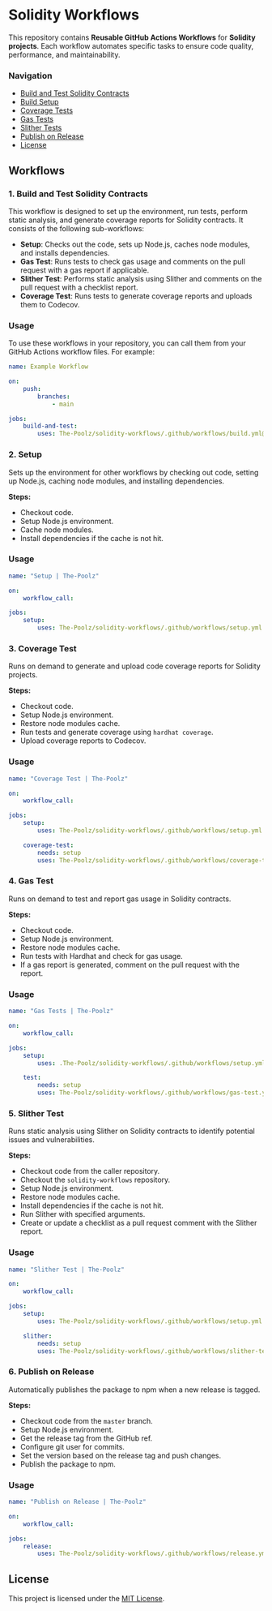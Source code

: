 # Solidity Workflows

This repository contains **Reusable GitHub Actions Workflows** for **Solidity projects**. Each workflow automates specific tasks to ensure code quality, performance, and maintainability.

### Navigation

-   [Build and Test Solidity Contracts](#1-build-and-test-solidity-contracts)
-   [Build Setup](#2-setup)
-   [Coverage Tests](#3-coverage-test)
-   [Gas Tests](#4-gas-test)
-   [Slither Tests](#5-slither-test)
-   [Publish on Release](#6-publish-on-release)
-   [License](#license)

## Workflows

### 1. Build and Test Solidity Contracts

This workflow is designed to set up the environment, run tests, perform static analysis, and generate coverage reports for Solidity contracts. It consists of the following sub-workflows:

-   **Setup**: Checks out the code, sets up Node.js, caches node modules, and installs dependencies.
-   **Gas Test**: Runs tests to check gas usage and comments on the pull request with a gas report if applicable.
-   **Slither Test**: Performs static analysis using Slither and comments on the pull request with a checklist report.
-   **Coverage Test**: Runs tests to generate coverage reports and uploads them to Codecov.

### Usage

To use these workflows in your repository, you can call them from your GitHub Actions workflow files. For example:

```yaml
name: Example Workflow

on:
    push:
        branches:
            - main

jobs:
    build-and-test:
        uses: The-Poolz/solidity-workflows/.github/workflows/build.yml@master
```

### 2. Setup

Sets up the environment for other workflows by checking out code, setting up Node.js, caching node modules, and installing dependencies.

**Steps:**

-   Checkout code.
-   Setup Node.js environment.
-   Cache node modules.
-   Install dependencies if the cache is not hit.

### Usage

```yaml
name: "Setup | The-Poolz"

on:
    workflow_call:

jobs:
    setup:
        uses: The-Poolz/solidity-workflows/.github/workflows/setup.yml
```

### 3. Coverage Test

Runs on demand to generate and upload code coverage reports for Solidity projects.

**Steps:**

-   Checkout code.
-   Setup Node.js environment.
-   Restore node modules cache.
-   Run tests and generate coverage using `hardhat coverage`.
-   Upload coverage reports to Codecov.

### Usage

```yaml
name: "Coverage Test | The-Poolz"

on:
    workflow_call:

jobs:
    setup:
        uses: The-Poolz/solidity-workflows/.github/workflows/setup.yml

    coverage-test:
        needs: setup
        uses: The-Poolz/solidity-workflows/.github/workflows/coverage-test.yml
```

### 4. Gas Test

Runs on demand to test and report gas usage in Solidity contracts.

**Steps:**

-   Checkout code.
-   Setup Node.js environment.
-   Restore node modules cache.
-   Run tests with Hardhat and check for gas usage.
-   If a gas report is generated, comment on the pull request with the report.

### Usage

```yaml
name: "Gas Tests | The-Poolz"

on:
    workflow_call:

jobs:
    setup:
        uses: .The-Poolz/solidity-workflows/.github/workflows/setup.yml

    test:
        needs: setup
        uses: The-Poolz/solidity-workflows/.github/workflows/gas-test.yml
```

### 5. Slither Test

Runs static analysis using Slither on Solidity contracts to identify potential issues and vulnerabilities.

**Steps:**

-   Checkout code from the caller repository.
-   Checkout the `solidity-workflows` repository.
-   Setup Node.js environment.
-   Restore node modules cache.
-   Install dependencies if the cache is not hit.
-   Run Slither with specified arguments.
-   Create or update a checklist as a pull request comment with the Slither report.

### Usage

```yaml
name: "Slither Test | The-Poolz"

on:
    workflow_call:

jobs:
    setup:
        uses: The-Poolz/solidity-workflows/.github/workflows/setup.yml

    slither:
        needs: setup
        uses: The-Poolz/solidity-workflows/.github/workflows/slither-test.yml
```

### 6. Publish on Release

Automatically publishes the package to npm when a new release is tagged.

**Steps:**

-   Checkout code from the `master` branch.
-   Setup Node.js environment.
-   Get the release tag from the GitHub ref.
-   Configure git user for commits.
-   Set the version based on the release tag and push changes.
-   Publish the package to npm.

### Usage

```yaml
name: "Publish on Release | The-Poolz"

on:
    workflow_call:

jobs:
    release:
        uses: The-Poolz/solidity-workflows/.github/workflows/release.yml
```

## License

This project is licensed under the [MIT License](https://github.com/The-Poolz/solidity-workflows/blob/master/LICENSE).
